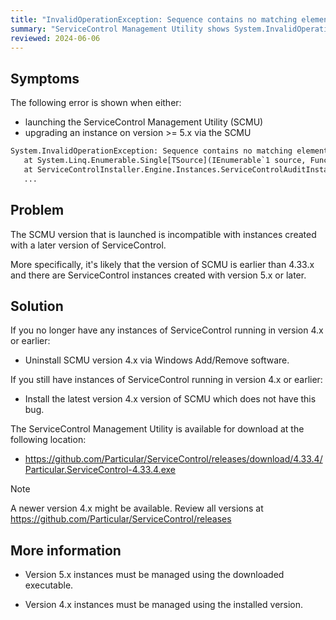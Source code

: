 ```yaml
---
title: "InvalidOperationException: Sequence contains no matching element"
summary: "ServiceControl Management Utility shows System.InvalidOperationException: Sequence contains no matching element"
reviewed: 2024-06-06
---
```


## Symptoms

The following error is shown when either:

- launching the ServiceControl Management Utility (SCMU)
- upgrading an instance on version >= 5.x via the SCMU

```txt
System.InvalidOperationException: Sequence contains no matching element
   at System.Linq.Enumerable.Single[TSource](IEnumerable`1 source, Func`2 predicate)
   at ServiceControlInstaller.Engine.Instances.ServiceControlAuditInstance.Reload() in
   ...
```

## Problem

The SCMU version that is launched is incompatible with instances created with a later version of ServiceControl.

More specifically, it's likely that the version of SCMU is earlier than 4.33.x and there are ServiceControl instances created with version 5.x or later.

## Solution

If you no longer have any instances of ServiceControl running in version 4.x or earlier:

- Uninstall SCMU version 4.x via Windows Add/Remove software.

If you still have instances of ServiceControl running in version 4.x or earlier:

- Install the latest version 4.x version of SCMU which does not have this bug.

The ServiceControl Management Utility is available for download at the following location:

- <https://github.com/Particular/ServiceControl/releases/download/4.33.4/Particular.ServiceControl-4.33.4.exe>

> [!NOTE]
> A newer version 4.x might be available. Review all versions at <https://github.com/Particular/ServiceControl/releases>

## More information

- Version 5.x instances must be managed using the downloaded executable.

- Version 4.x instances must be managed using the installed version.
